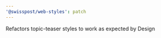 ```yaml
---
'@swisspost/web-styles': patch
---
```


Refactors topic-teaser styles to work as expected by Design
